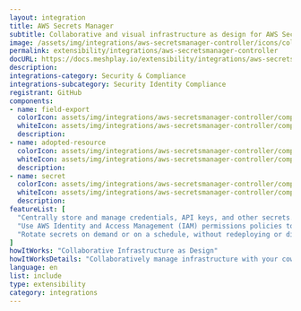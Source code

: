 ```yaml
---
layout: integration
title: AWS Secrets Manager
subtitle: Collaborative and visual infrastructure as design for AWS Secrets Manager
image: /assets/img/integrations/aws-secretsmanager-controller/icons/color/aws-secretsmanager-controller-color.svg
permalink: extensibility/integrations/aws-secretsmanager-controller
docURL: https://docs.meshplay.io/extensibility/integrations/aws-secretsmanager-controller
description: 
integrations-category: Security & Compliance
integrations-subcategory: Security Identity Compliance
registrant: GitHub
components: 
- name: field-export
  colorIcon: assets/img/integrations/aws-secretsmanager-controller/components/field-export/icons/color/field-export-color.svg
  whiteIcon: assets/img/integrations/aws-secretsmanager-controller/components/field-export/icons/white/field-export-white.svg
  description: 
- name: adopted-resource
  colorIcon: assets/img/integrations/aws-secretsmanager-controller/components/adopted-resource/icons/color/adopted-resource-color.svg
  whiteIcon: assets/img/integrations/aws-secretsmanager-controller/components/adopted-resource/icons/white/adopted-resource-white.svg
  description: 
- name: secret
  colorIcon: assets/img/integrations/aws-secretsmanager-controller/components/secret/icons/color/secret-color.svg
  whiteIcon: assets/img/integrations/aws-secretsmanager-controller/components/secret/icons/white/secret-white.svg
  description: 
featureList: [
  "Centrally store and manage credentials, API keys, and other secrets.",
  "Use AWS Identity and Access Management (IAM) permissions policies to manage access to your secrets.",
  "Rotate secrets on demand or on a schedule, without redeploying or disrupting active applications."
]
howItWorks: "Collaborative Infrastructure as Design"
howItWorksDetails: "Collaboratively manage infrastructure with your coworkers synchronously sharing the same designs."
language: en
list: include
type: extensibility
category: integrations
---
```

